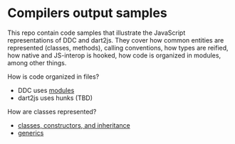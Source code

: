 # Compilers output samples

This repo contain code samples that illustrate the JavaScript representations
of DDC and dart2js. They cover how common entities are represented (classes,
methods), calling conventions, how types are reified, how native and JS-interop
is hooked, how code is organized in modules, among other things.

How is code organized in files?

* DDC uses [modules](modules/README.md)
* dart2js uses hunks (TBD)

How are classes represented?

* [classes, constructors, and inheritance](class/classes1.md)
* [generics](class/generics.md)

